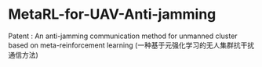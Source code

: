 # MetaRL-for-UAV-Anti-jamming
Patent : An anti-jamming communication method for unmanned cluster based on meta-reinforcement learning (一种基于元强化学习的无人集群抗干扰通信方法)
